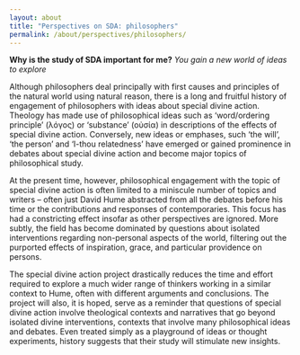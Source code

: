 ```yaml
---
layout: about
title: "Perspectives on SDA: philosophers"
permalink: /about/perspectives/philosophers/
---
```

**Why is the study of SDA important for me?**
*You gain a new world of ideas to explore*

Although philosophers deal principally with first causes and principles of the natural world using natural reason, there is a long and fruitful history of engagement of philosophers with ideas about special divine action. Theology has made use of philosophical ideas such as ‘word/ordering principle’ (λόγος) or ‘substance’ (οὐσία) in descriptions of the effects of special divine action. Conversely, new ideas or emphases, such ‘the will’, ‘the person’ and ‘I-thou relatedness’ have emerged or gained prominence in debates about special divine action and become major topics of philosophical study.

At the present time, however, philosophical engagement with the topic of special divine action is often limited to a miniscule number of topics and writers – often just David Hume abstracted from all the debates before his time or the contributions and responses of contemporaries. This focus has had a constricting effect insofar as other perspectives are ignored. More subtly, the field has become dominated by questions about isolated interventions regarding non-personal aspects of the world, filtering out the purported effects of inspiration, grace, and particular providence on persons.

The special divine action project drastically reduces the time and effort required to explore a much wider range of thinkers working in a similar context to Hume, often with different arguments and conclusions. The project will also, it is hoped, serve as a reminder that questions of special divine action involve theological contexts and narratives that go beyond isolated divine interventions, contexts that involve many philosophical ideas and debates. Even treated simply as a playground of ideas or thought experiments, history suggests that their study will stimulate new insights.
